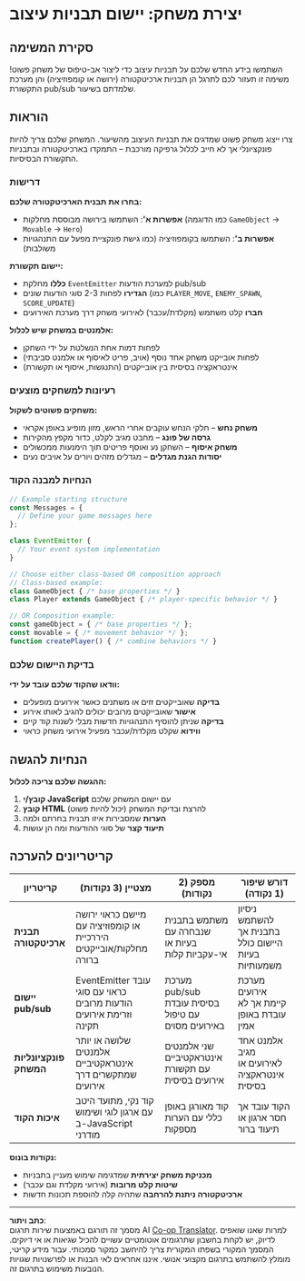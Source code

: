 <!--
CO_OP_TRANSLATOR_METADATA:
{
  "original_hash": "c8fc39a014d08247c082878122e2ba73",
  "translation_date": "2025-10-23T01:39:04+00:00",
  "source_file": "6-space-game/1-introduction/assignment.md",
  "language_code": "he"
}
-->
# יצירת משחק: יישום תבניות עיצוב

## סקירת המשימה

השתמשו בידע החדש שלכם על תבניות עיצוב כדי ליצור אב-טיפוס של משחק פשוט! משימה זו תעזור לכם לתרגל הן תבניות ארכיטקטורה (ירושה או קומפוזיציה) והן מערכת התקשורת pub/sub שלמדתם בשיעור.

## הוראות

צרו ייצוג משחק פשוט שמדגים את תבניות העיצוב מהשיעור. המשחק שלכם צריך להיות פונקציונלי אך לא חייב לכלול גרפיקה מורכבת – התמקדו בארכיטקטורה ובתבניות התקשורת הבסיסיות.

### דרישות

**בחרו את תבנית הארכיטקטורה שלכם:**
- **אפשרות א'**: השתמשו בירושה מבוססת מחלקות (כמו הדוגמה `GameObject` → `Movable` → `Hero`)
- **אפשרות ב'**: השתמשו בקומפוזיציה (כמו גישת פונקציית מפעל עם התנהגויות משולבות)

**יישום תקשורת:**
- **כללו** מחלקת `EventEmitter` למערכת הודעות pub/sub
- **הגדירו** לפחות 2-3 סוגי הודעות שונים (כמו `PLAYER_MOVE`, `ENEMY_SPAWN`, `SCORE_UPDATE`)
- **חברו** קלט משתמש (מקלדת/עכבר) לאירועי משחק דרך מערכת האירועים

**אלמנטים במשחק שיש לכלול:**
- לפחות דמות אחת הנשלטת על ידי השחקן
- לפחות אובייקט משחק אחד נוסף (אויב, פריט לאיסוף או אלמנט סביבתי)
- אינטראקציה בסיסית בין אובייקטים (התנגשות, איסוף או תקשורת)

### רעיונות למשחקים מוצעים

**משחקים פשוטים לשקול:**
- **משחק נחש** – חלקי הנחש עוקבים אחרי הראש, מזון מופיע באופן אקראי
- **גרסה של פונג** – מחבט מגיב לקלט, כדור מקפץ מהקירות
- **משחק איסוף** – השחקן נע ואוסף פריטים תוך הימנעות ממכשולים
- **יסודות הגנת מגדלים** – מגדלים מזהים ויורים על אויבים נעים

### הנחיות למבנה הקוד

```javascript
// Example starting structure
const Messages = {
  // Define your game messages here
};

class EventEmitter {
  // Your event system implementation
}

// Choose either class-based OR composition approach
// Class-based example:
class GameObject { /* base properties */ }
class Player extends GameObject { /* player-specific behavior */ }

// OR Composition example:
const gameObject = { /* base properties */ };
const movable = { /* movement behavior */ };
function createPlayer() { /* combine behaviors */ }
```

### בדיקת היישום שלכם

**וודאו שהקוד שלכם עובד על ידי:**
- **בדיקה** שאובייקטים זזים או משתנים כאשר אירועים מופעלים
- **אישור** שאובייקטים מרובים יכולים להגיב לאותו אירוע
- **בדיקה** שניתן להוסיף התנהגויות חדשות מבלי לשנות קוד קיים
- **ווידוא** שקלט מקלדת/עכבר מפעיל אירועי משחק כראוי

## הנחיות להגשה

**ההגשה שלכם צריכה לכלול:**
1. **קובץ/י JavaScript** עם יישום המשחק שלכם
2. **קובץ HTML** להרצת ובדיקת המשחק (יכול להיות פשוט)
3. **הערות** שמסבירות איזו תבנית בחרתם ולמה
4. **תיעוד קצר** של סוגי ההודעות ומה הן עושות

## קריטריונים להערכה

| קריטריון | מצטיין (3 נקודות) | מספק (2 נקודות) | דורש שיפור (1 נקודה) |
|----------|---------------------|---------------------|------------------------------|
| **תבנית ארכיטקטורה** | מיישם כראוי ירושה או קומפוזיציה עם היררכיית מחלקות/אובייקטים ברורה | משתמש בתבנית שנבחרה עם בעיות או אי-עקביות קלות | ניסיון להשתמש בתבנית אך היישום כולל בעיות משמעותיות |
| **יישום pub/sub** | EventEmitter עובד כראוי עם סוגי הודעות מרובים וזרימת אירועים תקינה | מערכת pub/sub בסיסית עובדת עם טיפול באירועים מסוים | מערכת אירועים קיימת אך לא עובדת באופן אמין |
| **פונקציונליות המשחק** | שלושה או יותר אלמנטים אינטראקטיביים שמתקשרים דרך אירועים | שני אלמנטים אינטראקטיביים עם תקשורת אירועים בסיסית | אלמנט אחד מגיב לאירועים או אינטראקציה בסיסית |
| **איכות הקוד** | קוד נקי, מתועד היטב עם ארגון לוגי ושימוש ב-JavaScript מודרני | קוד מאורגן באופן כללי עם הערות מספקות | הקוד עובד אך חסר ארגון או תיעוד ברור |

**נקודות בונוס:**
- **מכניקת משחק יצירתית** שמדגימה שימוש מעניין בתבניות
- **שיטות קלט מרובות** (אירועי מקלדת וגם עכבר)
- **ארכיטקטורה ניתנת להרחבה** שתהיה קלה להוספת תכונות חדשות

---

**כתב ויתור**:  
מסמך זה תורגם באמצעות שירות תרגום AI [Co-op Translator](https://github.com/Azure/co-op-translator). למרות שאנו שואפים לדיוק, יש לקחת בחשבון שתרגומים אוטומטיים עשויים להכיל שגיאות או אי דיוקים. המסמך המקורי בשפתו המקורית צריך להיחשב כמקור סמכותי. עבור מידע קריטי, מומלץ להשתמש בתרגום מקצועי אנושי. איננו אחראים לאי הבנות או לפרשנויות שגויות הנובעות משימוש בתרגום זה.